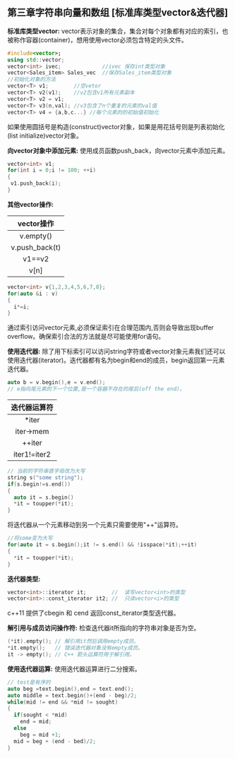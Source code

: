 ## 第三章字符串向量和数组 [标准库类型vector&迭代器]

__标准库类型vector:__
vector表示对象的集合，集合对每个对象都有对应的索引，也被称作容器(container)，想用使用vector必须包含特定的头文件。
```c++
#include<vector>;
using std::vector;
vector<int> ivec;             //ivec 保存int类型对象
vector<Sales_item> Sales_vec  //保存Sales_item类型对象
//初始化对象的方法
vector<T> v1;        //空vetor
vector<T> v2(v1);    //v2包含v1所有元素副本
vector<T> v2 = v1;
vector<T> v3(n,val); //v3包含了n个重复的元素的val值
vector<T> v4 = {a,b,c...} //每个元素的的初始值初始化
```

如果使用圆括号是构造(construct)vector对象，如果是用花括号则是列表初始化(list initialize)vector对象。

__向vector对象中添加元素:__
使用成员函数push_back，向vector元素中添加元素。
```c++
vector<int> v1;
for(int i = 0;i != 100; ++i)
{
 v1.push_back(i);
}
```
__其他vector操作:__

|vector操作     |
|:--------:    |
|v.empty()     |
|v.push_back(t)|
|v1==v2        |
|v[n]          |

```c++
vector<int> v{1,2,3,4,5,6,7,8};
for(auto &i : v)
{
  i*=i;
}
```
通过索引访问vector元素,必须保证索引在合理范围内,否则会导致出现buffer overflow。确保索引合法的方法就是尽可能使用for语句。

__使用迭代器:__
除了用下标索引可以访问string字符或者vector对象元素我们还可以使用迭代器(iterator)。迭代器都有名为begin和end的成员，begin返回第一元素
迭代器。
```c++
auto b = v.begin(),e = v.end();
// e指向尾元素的下一个位置,是一个容器不存在的尾后(off the end)。

```

|迭代器运算符  |
|:--------:  |
|*iter       |
|iter->mem   |
|++iter      |
|iter1!=iter2|

```c++
// 当前的字符串首字母改为大写
string s("some string");
if(s.begin!=s.end())
{
  auto it = s.begin()
  *it = toupper(*it);
}
```
将迭代器从一个元素移动到另一个元素只需要使用"++"运算符。
```c++
//将some变为大写
for(auto it = s.begin();it != s.end() && !isspace(*it);++it)
{
  *it = toupper(*it);
}
```
__迭代器类型:__

```c++
vector<int>::iterator it;        //  读写vector<int>的类型
vector<int>::const_iterator it2; //  只读vector<i>的类型
```
c++11 提供了cbegin 和 cend 返回const_iterator类型迭代器。

__解引用与成员访问操作符:__
检查迭代器it所指向的字符串对象是否为空。
```c++
(*it).empty(); // 解引用it然后调用empty成员。
*it.empty();   // 错误迭代器对象没有empty成员。
it -> empty(); // C++ 箭头运算符用于解引用。
```

__使用迭代器运算:__
使用迭代器运算进行二分搜索。
```c++
// test是有序的
auto beg =text.begin(),end = text.end();
auto middle = text.begin()+(end - beg)/2;
while(mid != end && *mid != sought)
{
  if(sought < *mid)
    end = mid;
  else
    beg = mid +1;
  mid = beg + (end - bed)/2;
}
```

